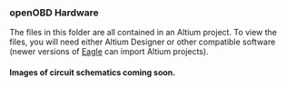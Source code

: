 ### openOBD Hardware

The files in this folder are all contained in an Altium project. To view the files, you will need either Altium Designer or other compatible software (newer versions of [Eagle](http://www.autodesk.com/products/eagle/overview) can import Altium projects).

#### Images of circuit schematics coming soon.
